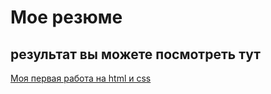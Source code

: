 # Мое резюме

## результат вы можете посмотреть тут


[Моя первая работа на html и css](https://bimbom88.github.io/resume2/my_resume.html)
